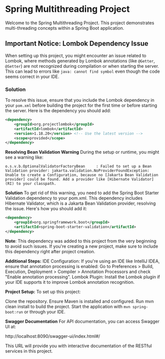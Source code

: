 # Spring Multithreading Project

Welcome to the Spring Multithreading Project. This project demonstrates multi-threading concepts within a Spring Boot application.

## Important Notice: Lombok Dependency Issue

When setting up this project, you might encounter an issue related to Lombok, where methods generated by Lombok annotations (like `@Getter`, `@Setter`) are not recognized during compilation or when starting the server. This can lead to errors like `java: cannot find symbol` even though the code seems correct in your IDE.

### Solution

To resolve this issue, ensure that you include the Lombok dependency in your `pom.xml` before building the project for the first time or before starting the server. Here is the dependency you should add:

```xml
<dependency>
    <groupId>org.projectlombok</groupId>
    <artifactId>lombok</artifactId>
    <version>1.18.20</version> <!-- Use the latest version -->
    <scope>provided</scope>
</dependency>
```
**Resolving Bean Validation Warning**
During the setup or runtime, you might see a warning like:
```
o.s.v.b.OptionalValidatorFactoryBean     : Failed to set up a Bean Validation provider: jakarta.validation.NoProviderFoundException: Unable to create a Configuration, because no [Jakarta Bean Validation provider] could be found. Add a provider like [Hibernate Validator] (RI) to your classpath.
```
**Solution**
To get rid of this warning, you need to add the Spring Boot Starter Validation dependency to your pom.xml. This dependency includes Hibernate Validator, which is a Jakarta Bean Validation provider, resolving the issue. Here's how you should add it:

```xml
<dependency>
    <groupId>org.springframework.boot</groupId>
    <artifactId>spring-boot-starter-validation</artifactId>
</dependency>
```

**Note**: This dependency was added to this project from the very beginning to avoid such issues. If you're creating a new project, make sure to include this dependency right after project creation.

**Additional Steps:**
IDE Configuration: If you're using an IDE like IntelliJ IDEA, ensure that annotation processing is enabled:
Go to Preferences > Build, Execution, Deployment > Compiler > Annotation Processors and check "Enable annotation processing".
Lombok Plugin: Install the Lombok plugin if your IDE supports it to improve Lombok annotation recognition.

**Project Setup:**
To set up this project:

Clone the repository.
Ensure Maven is installed and configured.
Run mvn clean install to build the project.
Start the application with ``` mvn spring-boot:run ``` or through your IDE.

**Swagger Documentation**
For API documentation, you can access Swagger UI at:

http://localhost:8090/swagger-ui/index.html#/

This URL will provide you with interactive documentation of the RESTful services in this project.